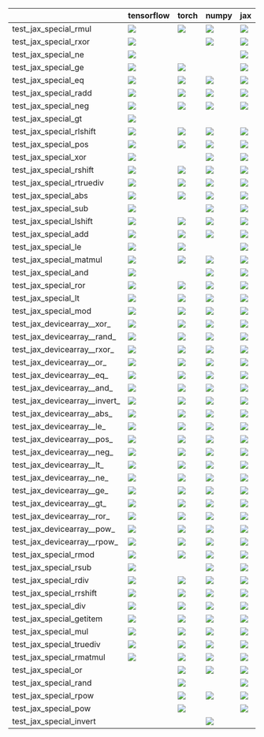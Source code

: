 |                               | tensorflow                                                                                                                                                                             | torch                                                                                                                                                                                                                              | numpy                                                                                                                                                                                                                              | jax                                                                                                                                                                                    |
|:------------------------------|:---------------------------------------------------------------------------------------------------------------------------------------------------------------------------------------|:-----------------------------------------------------------------------------------------------------------------------------------------------------------------------------------------------------------------------------------|:-----------------------------------------------------------------------------------------------------------------------------------------------------------------------------------------------------------------------------------|:---------------------------------------------------------------------------------------------------------------------------------------------------------------------------------------|
| test_jax_special_rmul         | <a href="https://github.com/unifyai/ivy/actions/runs/3744997549/jobs/6358956861" rel="noopener noreferrer" target="_blank"><img src=https://img.shields.io/badge/-success-success></a> | <a href="https://github.com/unifyai/ivy/actions/runs/3747009663/jobs/6362837306" rel="noopener noreferrer" target="_blank"><img src=https://img.shields.io/badge/-success-success></a>                                             | <a href="https://github.com/unifyai/ivy/actions/runs/3706858278/jobs/6282648369" rel="noopener noreferrer" target="_blank"><img src=https://img.shields.io/badge/-success-success></a>                                             | <a href="https://github.com/unifyai/ivy/actions/runs/3726687562/jobs/6320295302" rel="noopener noreferrer" target="_blank"><img src=https://img.shields.io/badge/-success-success></a> |
| test_jax_special_rxor         | <a href="null" rel="noopener noreferrer" target="_blank"><img src=https://img.shields.io/badge/-failure-red></a>                                                                       |                                                                                                                                                                                                                                    | <a href="https://github.com/unifyai/ivy/actions/runs/3665054066/jobs/6195889611" rel="noopener noreferrer" target="_blank"><img src=https://img.shields.io/badge/-failure-red></a>                                                 | <a href="https://github.com/unifyai/ivy/actions/runs/3665054066/jobs/6195896617" rel="noopener noreferrer" target="_blank"><img src=https://img.shields.io/badge/-failure-red></a>     |
| test_jax_special_ne           | <a href="https://github.com/unifyai/ivy/actions/runs/3665034284/jobs/6195878457" rel="noopener noreferrer" target="_blank"><img src=https://img.shields.io/badge/-failure-red></a>     |                                                                                                                                                                                                                                    |                                                                                                                                                                                                                                    | <a href="https://github.com/unifyai/ivy/actions/runs/3665034284/jobs/6195872741" rel="noopener noreferrer" target="_blank"><img src=https://img.shields.io/badge/-failure-red></a>     |
| test_jax_special_ge           | <a href="null" rel="noopener noreferrer" target="_blank"><img src=https://img.shields.io/badge/-failure-red></a>                                                                       | <a href="https://github.com/unifyai/ivy/actions/runs/3665054066/jobs/6195898021" rel="noopener noreferrer" target="_blank"><img src=https://img.shields.io/badge/-failure-red></a>                                                 |                                                                                                                                                                                                                                    | <a href="https://github.com/unifyai/ivy/actions/runs/3665054066/jobs/6195898831" rel="noopener noreferrer" target="_blank"><img src=https://img.shields.io/badge/-failure-red></a>     |
| test_jax_special_eq           | <a href="https://github.com/unifyai/ivy/actions/runs/3665054066/jobs/6195890568" rel="noopener noreferrer" target="_blank"><img src=https://img.shields.io/badge/-failure-red></a>     | <a href="https://github.com/unifyai/ivy/actions/runs/3665054066/jobs/6195895204" rel="noopener noreferrer" target="_blank"><img src=https://img.shields.io/badge/-failure-red></a>                                                 | <a href="https://github.com/unifyai/ivy/actions/runs/3665054066/jobs/6195898831" rel="noopener noreferrer" target="_blank"><img src=https://img.shields.io/badge/-failure-red></a>                                                 | <a href="https://github.com/unifyai/ivy/actions/runs/3665054066/jobs/6195898443" rel="noopener noreferrer" target="_blank"><img src=https://img.shields.io/badge/-failure-red></a>     |
| test_jax_special_radd         | <a href="https://github.com/unifyai/ivy/actions/runs/3754740545/jobs/6379217785" rel="noopener noreferrer" target="_blank"><img src=https://img.shields.io/badge/-success-success></a> | <a href="https://github.com/unifyai/ivy/actions/runs/3751646877/jobs/6372918823" rel="noopener noreferrer" target="_blank"><img src=https://img.shields.io/badge/-success-success></a>                                             | <a href="https://github.com/unifyai/ivy/actions/runs/3751646877/jobs/6372924607" rel="noopener noreferrer" target="_blank"><img src=https://img.shields.io/badge/-success-success></a>                                             | <a href="https://github.com/unifyai/ivy/actions/runs/3751646877/jobs/6372927821" rel="noopener noreferrer" target="_blank"><img src=https://img.shields.io/badge/-success-success></a> |
| test_jax_special_neg          | <a href="https://github.com/unifyai/ivy/actions/runs/3665054066/jobs/6195894153" rel="noopener noreferrer" target="_blank"><img src=https://img.shields.io/badge/-failure-red></a>     | <a href="https://github.com/unifyai/ivy/actions/runs/3665054066/jobs/6195897533" rel="noopener noreferrer" target="_blank"><img src=https://img.shields.io/badge/-failure-red></a>                                                 | <a href="https://github.com/unifyai/ivy/actions/runs/3665034284/jobs/6195870465" rel="noopener noreferrer" target="_blank"><img src=https://img.shields.io/badge/-failure-red></a>                                                 | <a href="https://github.com/unifyai/ivy/actions/runs/3665054066/jobs/6195890875" rel="noopener noreferrer" target="_blank"><img src=https://img.shields.io/badge/-failure-red></a>     |
| test_jax_special_gt           | <a href="https://github.com/unifyai/ivy/actions/runs/3665034284/jobs/6195869679" rel="noopener noreferrer" target="_blank"><img src=https://img.shields.io/badge/-failure-red></a>     |                                                                                                                                                                                                                                    |                                                                                                                                                                                                                                    |                                                                                                                                                                                        |
| test_jax_special_rlshift      | <a href="https://github.com/unifyai/ivy/actions/runs/3673412355/jobs/6210492984" rel="noopener noreferrer" target="_blank"><img src=https://img.shields.io/badge/-success-success></a> | <a href="https://github.com/unifyai/ivy/actions/runs/3673412355/jobs/6210490091" rel="noopener noreferrer" target="_blank"><img src=https://img.shields.io/badge/-success-success></a>                                             | <a href="https://github.com/unifyai/ivy/actions/runs/3706858278/jobs/6282640878" rel="noopener noreferrer" target="_blank"><img src=https://img.shields.io/badge/-success-success></a>                                             | <a href="https://github.com/unifyai/ivy/actions/runs/3749357573/jobs/6367748685" rel="noopener noreferrer" target="_blank"><img src=https://img.shields.io/badge/-success-success></a> |
| test_jax_special_pos          | <a href="https://github.com/unifyai/ivy/actions/runs/3665034284/jobs/6195869679" rel="noopener noreferrer" target="_blank"><img src=https://img.shields.io/badge/-failure-red></a>     | <a href="https://github.com/unifyai/ivy/actions/runs/3665034284/jobs/6195876251" rel="noopener noreferrer" target="_blank"><img src=https://img.shields.io/badge/-failure-red></a>                                                 | <a href="https://github.com/unifyai/ivy/actions/runs/3665054066/jobs/6195894153" rel="noopener noreferrer" target="_blank"><img src=https://img.shields.io/badge/-failure-red></a>                                                 | <a href="https://github.com/unifyai/ivy/actions/runs/3665054066/jobs/6195890875" rel="noopener noreferrer" target="_blank"><img src=https://img.shields.io/badge/-failure-red></a>     |
| test_jax_special_xor          | <a href="https://github.com/unifyai/ivy/actions/runs/3665054066/jobs/6195889611" rel="noopener noreferrer" target="_blank"><img src=https://img.shields.io/badge/-failure-red></a>     |                                                                                                                                                                                                                                    | <a href="https://github.com/unifyai/ivy/actions/runs/3665054066/jobs/6195891660" rel="noopener noreferrer" target="_blank"><img src=https://img.shields.io/badge/-failure-red></a>                                                 | <a href="https://github.com/unifyai/ivy/actions/runs/3665034284/jobs/6195872741" rel="noopener noreferrer" target="_blank"><img src=https://img.shields.io/badge/-failure-red></a>     |
| test_jax_special_rshift       | <a href="https://github.com/unifyai/ivy/actions/runs/3706858278/jobs/6282619669" rel="noopener noreferrer" target="_blank"><img src=https://img.shields.io/badge/-success-success></a> | <a href="https://github.com/unifyai/ivy/actions/runs/3753303021/jobs/6376427142" rel="noopener noreferrer" target="_blank"><img src=https://img.shields.io/badge/-success-success></a>                                             | <a href="https://github.com/unifyai/ivy/actions/runs/3673412355/jobs/6210481650" rel="noopener noreferrer" target="_blank"><img src=https://img.shields.io/badge/-success-success></a>                                             | <a href="https://github.com/unifyai/ivy/actions/runs/3754740545/jobs/6379217785" rel="noopener noreferrer" target="_blank"><img src=https://img.shields.io/badge/-success-success></a> |
| test_jax_special_rtruediv     | <a href="https://github.com/unifyai/ivy/actions/runs/3751646877/jobs/6372928345" rel="noopener noreferrer" target="_blank"><img src=https://img.shields.io/badge/-success-success></a> | <a href="https://github.com/unifyai/ivy/actions/runs/3739674032/jobs/6347159159" rel="noopener noreferrer" target="_blank"><img src=https://img.shields.io/badge/-success-success></a>                                             | <a href="https://github.com/unifyai/ivy/actions/runs/3751646877/jobs/6372907196" rel="noopener noreferrer" target="_blank"><img src=https://img.shields.io/badge/-success-success></a>                                             | <a href="https://github.com/unifyai/ivy/actions/runs/3751646877/jobs/6372921003" rel="noopener noreferrer" target="_blank"><img src=https://img.shields.io/badge/-success-success></a> |
| test_jax_special_abs          | <a href="https://github.com/unifyai/ivy/actions/runs/3665054066/jobs/6195896617" rel="noopener noreferrer" target="_blank"><img src=https://img.shields.io/badge/-failure-red></a>     | <a href="https://github.com/unifyai/ivy/actions/runs/3665054066/jobs/6195894804" rel="noopener noreferrer" target="_blank"><img src=https://img.shields.io/badge/-failure-red></a>                                                 | <a href="https://github.com/unifyai/ivy/actions/runs/3665054066/jobs/6195891974" rel="noopener noreferrer" target="_blank"><img src=https://img.shields.io/badge/-failure-red></a>                                                 | <a href="https://github.com/unifyai/ivy/actions/runs/3665054066/jobs/6195883617" rel="noopener noreferrer" target="_blank"><img src=https://img.shields.io/badge/-failure-red></a>     |
| test_jax_special_sub          | <a href="https://github.com/unifyai/ivy/actions/runs/3745701853/jobs/6360396906" rel="noopener noreferrer" target="_blank"><img src=https://img.shields.io/badge/-success-success></a> |                                                                                                                                                                                                                                    | <a href="null" rel="noopener noreferrer" target="_blank"><img src=https://img.shields.io/badge/-success-success></a>                                                                                                               | <a href="https://github.com/unifyai/ivy/actions/runs/3725485852/jobs/6318320148" rel="noopener noreferrer" target="_blank"><img src=https://img.shields.io/badge/-success-success></a> |
| test_jax_special_lshift       | <a href="https://github.com/unifyai/ivy/actions/runs/3665034284/jobs/6195879244" rel="noopener noreferrer" target="_blank"><img src=https://img.shields.io/badge/-success-success></a> | <a href="https://github.com/unifyai/ivy/actions/runs/3706858278/jobs/6282642643" rel="noopener noreferrer" target="_blank"><img src=https://img.shields.io/badge/-success-success></a>                                             | <a href="https://github.com/unifyai/ivy/actions/runs/3706858278/jobs/6282645331" rel="noopener noreferrer" target="_blank"><img src=https://img.shields.io/badge/-failure-red></a>                                                 | <a href="https://github.com/unifyai/ivy/actions/runs/3758209271/jobs/6386270674" rel="noopener noreferrer" target="_blank"><img src=https://img.shields.io/badge/-success-success></a> |
| test_jax_special_add          | <a href="https://github.com/unifyai/ivy/actions/runs/3673412355/jobs/6210496076" rel="noopener noreferrer" target="_blank"><img src=https://img.shields.io/badge/-success-success></a> | <a href="https://github.com/unifyai/ivy/actions/runs/3760595152/jobs/6391478810" rel="noopener noreferrer" target="_blank"><img src=https://img.shields.io/badge/-success-success></a>                                             | <a href="https://github.com/unifyai/ivy/actions/runs/3730147739/jobs/6326858905" rel="noopener noreferrer" target="_blank"><img src=https://img.shields.io/badge/-failure-red></a>                                                 | <a href="https://github.com/unifyai/ivy/actions/runs/3751646877/jobs/6372900758" rel="noopener noreferrer" target="_blank"><img src=https://img.shields.io/badge/-success-success></a> |
| test_jax_special_le           | <a href="https://github.com/unifyai/ivy/actions/runs/3665054066/jobs/6195883617" rel="noopener noreferrer" target="_blank"><img src=https://img.shields.io/badge/-failure-red></a>     | <a href="https://github.com/unifyai/ivy/actions/runs/3665054066/jobs/6195890875" rel="noopener noreferrer" target="_blank"><img src=https://img.shields.io/badge/-failure-red></a>                                                 |                                                                                                                                                                                                                                    | <a href="https://github.com/unifyai/ivy/actions/runs/3665054066/jobs/6195895204" rel="noopener noreferrer" target="_blank"><img src=https://img.shields.io/badge/-failure-red></a>     |
| test_jax_special_matmul       | <a href="https://github.com/unifyai/ivy/actions/runs/3752257490/jobs/6374207970" rel="noopener noreferrer" target="_blank"><img src=https://img.shields.io/badge/-success-success></a> | <a href="https://github.com/unifyai/ivy/actions/runs/3755565451/jobs/6380749103" rel="noopener noreferrer" target="_blank"><img src=https://img.shields.io/badge/-success-success></a>                                             | <a href="https://github.com/unifyai/ivy/actions/runs/3706858278/jobs/6282654354" rel="noopener noreferrer" target="_blank"><img src=https://img.shields.io/badge/-failure-red></a>                                                 | <a href="https://github.com/unifyai/ivy/actions/runs/3753303021/jobs/6376427142" rel="noopener noreferrer" target="_blank"><img src=https://img.shields.io/badge/-success-success></a> |
| test_jax_special_and          | <a href="https://github.com/unifyai/ivy/actions/runs/3665034284/jobs/6195879244" rel="noopener noreferrer" target="_blank"><img src=https://img.shields.io/badge/-failure-red></a>     |                                                                                                                                                                                                                                    | <a href="https://github.com/unifyai/ivy/actions/runs/3665054066/jobs/6195892328" rel="noopener noreferrer" target="_blank"><img src=https://img.shields.io/badge/-failure-red></a>                                                 | <a href="https://github.com/unifyai/ivy/actions/runs/3665054066/jobs/6195891660" rel="noopener noreferrer" target="_blank"><img src=https://img.shields.io/badge/-failure-red></a>     |
| test_jax_special_ror          | <a href="https://github.com/unifyai/ivy/actions/runs/3665054066/jobs/6195895204" rel="noopener noreferrer" target="_blank"><img src=https://img.shields.io/badge/-failure-red></a>     | <a href="https://github.com/unifyai/ivy/actions/runs/3665034284/jobs/6195876251" rel="noopener noreferrer" target="_blank"><img src=https://img.shields.io/badge/-failure-red></a>                                                 | <a href="https://github.com/unifyai/ivy/actions/runs/3665034284/jobs/6195872741" rel="noopener noreferrer" target="_blank"><img src=https://img.shields.io/badge/-failure-red></a>                                                 | <a href="https://github.com/unifyai/ivy/actions/runs/3665054066/jobs/6195894804" rel="noopener noreferrer" target="_blank"><img src=https://img.shields.io/badge/-failure-red></a>     |
| test_jax_special_lt           | <a href="https://github.com/unifyai/ivy/actions/runs/3665034284/jobs/6195878721" rel="noopener noreferrer" target="_blank"><img src=https://img.shields.io/badge/-failure-red></a>     | <a href="https://github.com/unifyai/ivy/actions/runs/3665054066/jobs/6195891974" rel="noopener noreferrer" target="_blank"><img src=https://img.shields.io/badge/-failure-red></a>                                                 | <a href="https://github.com/unifyai/ivy/actions/runs/3665054066/jobs/6195898831" rel="noopener noreferrer" target="_blank"><img src=https://img.shields.io/badge/-failure-red></a>                                                 | <a href="https://github.com/unifyai/ivy/actions/runs/3665034284/jobs/6195875698" rel="noopener noreferrer" target="_blank"><img src=https://img.shields.io/badge/-failure-red></a>     |
| test_jax_special_mod          | <a href="https://github.com/unifyai/ivy/actions/runs/3748018478/jobs/6364941866" rel="noopener noreferrer" target="_blank"><img src=https://img.shields.io/badge/-success-success></a> | <a href="https://github.com/unifyai/ivy/actions/runs/3748018478/jobs/6364903850" rel="noopener noreferrer" target="_blank"><img src=https://img.shields.io/badge/-success-success></a>                                             | <a href="https://github.com/unifyai/ivy/actions/runs/3748018478/jobs/6364936131" rel="noopener noreferrer" target="_blank"><img src=https://img.shields.io/badge/-success-success></a>                                             | <a href="https://github.com/unifyai/ivy/actions/runs/3758209271/jobs/6386270674" rel="noopener noreferrer" target="_blank"><img src=https://img.shields.io/badge/-success-success></a> |
| test_jax_devicearray__xor_    | <a href="https://github.com/unifyai/ivy/actions/runs/3706858278/jobs/6282644064" rel="noopener noreferrer" target="_blank"><img src=https://img.shields.io/badge/-success-success></a> | <a href="https://github.com/unifyai/ivy/actions/runs/3653014310/jobs/6172015507" rel="noopener noreferrer" target="_blank"><img src=https://img.shields.io/badge/-failure-red></a>                                                 | <a href="https://github.com/unifyai/ivy/actions/runs/3733755649/jobs/6334975123" rel="noopener noreferrer" target="_blank"><img src=https://img.shields.io/badge/-success-success></a>                                             | <a href="https://github.com/unifyai/ivy/actions/runs/3720672627/jobs/6310303236" rel="noopener noreferrer" target="_blank"><img src=https://img.shields.io/badge/-success-success></a> |
| test_jax_devicearray__rand_   | <a href="https://github.com/unifyai/ivy/actions/runs/3760255162/jobs/6390759493" rel="noopener noreferrer" target="_blank"><img src=https://img.shields.io/badge/-success-success></a> | <a href="https://github.com/unifyai/ivy/actions/runs/3721870711/jobs/6312314579" rel="noopener noreferrer" target="_blank"><img src=https://img.shields.io/badge/-success-success></a>                                             | <a href="https://github.com/unifyai/ivy/actions/runs/3706858278/jobs/6282658755" rel="noopener noreferrer" target="_blank"><img src=https://img.shields.io/badge/-success-success></a>                                             | <a href="https://github.com/unifyai/ivy/actions/runs/3748018478/jobs/6364943806" rel="noopener noreferrer" target="_blank"><img src=https://img.shields.io/badge/-success-success></a> |
| test_jax_devicearray__rxor_   | <a href="https://github.com/unifyai/ivy/actions/runs/3706858278/jobs/6282619669" rel="noopener noreferrer" target="_blank"><img src=https://img.shields.io/badge/-success-success></a> | <a href="https://github.com/unifyai/ivy/actions/runs/3706858278/jobs/6282654354" rel="noopener noreferrer" target="_blank"><img src=https://img.shields.io/badge/-success-success></a>                                             | <a href="https://github.com/unifyai/ivy/actions/runs/3762227681/jobs/6394727941" rel="noopener noreferrer" target="_blank"><img src=https://img.shields.io/badge/-success-success></a>                                             | <a href="https://github.com/unifyai/ivy/actions/runs/3673412355/jobs/6210488448" rel="noopener noreferrer" target="_blank"><img src=https://img.shields.io/badge/-success-success></a> |
| test_jax_devicearray__or_     | <a href="https://github.com/unifyai/ivy/actions/runs/3748018478/jobs/6364929430" rel="noopener noreferrer" target="_blank"><img src=https://img.shields.io/badge/-success-success></a> | <a href="https://github.com/unifyai/ivy/actions/runs/3748018478/jobs/6364931039" rel="noopener noreferrer" target="_blank"><img src=https://img.shields.io/badge/-success-success></a>                                             | <a href="https://github.com/unifyai/ivy/actions/runs/3748018478/jobs/6364929430" rel="noopener noreferrer" target="_blank"><img src=https://img.shields.io/badge/-success-success></a>                                             | <a href="https://github.com/unifyai/ivy/actions/runs/3760963725/jobs/6392216175" rel="noopener noreferrer" target="_blank"><img src=https://img.shields.io/badge/-success-success></a> |
| test_jax_devicearray__eq_     | <a href="https://github.com/unifyai/ivy/actions/runs/3706858278/jobs/6282645331" rel="noopener noreferrer" target="_blank"><img src=https://img.shields.io/badge/-success-success></a> | <a href="https://github.com/unifyai/ivy/actions/runs/3743201817/jobs/6355086424" rel="noopener noreferrer" target="_blank"><img src=https://img.shields.io/badge/-success-success></a>                                             | <a href="https://github.com/unifyai/ivy/actions/runs/3734968034/jobs/6337668543" rel="noopener noreferrer" target="_blank"><img src=https://img.shields.io/badge/-success-success></a>                                             | <a href="https://github.com/unifyai/ivy/actions/runs/3706858278/jobs/6282652273" rel="noopener noreferrer" target="_blank"><img src=https://img.shields.io/badge/-success-success></a> |
| test_jax_devicearray__and_    | <a href="https://github.com/unifyai/ivy/actions/runs/3748018478/jobs/6364939215" rel="noopener noreferrer" target="_blank"><img src=https://img.shields.io/badge/-success-success></a> | <a href="https://github.com/unifyai/ivy/actions/runs/3748018478/jobs/6364945786" rel="noopener noreferrer" target="_blank"><img src=https://img.shields.io/badge/-success-success></a>                                             | <a href="https://github.com/unifyai/ivy/actions/runs/3706858278/jobs/6282655302" rel="noopener noreferrer" target="_blank"><img src=https://img.shields.io/badge/-success-success></a>                                             | <a href="https://github.com/unifyai/ivy/actions/runs/3755859002/jobs/6381304430" rel="noopener noreferrer" target="_blank"><img src=https://img.shields.io/badge/-success-success></a> |
| test_jax_devicearray__invert_ | <a href="https://github.com/unifyai/ivy/actions/runs/3752965346/jobs/6375719285" rel="noopener noreferrer" target="_blank"><img src=https://img.shields.io/badge/-success-success></a> | <a href="https://github.com/unifyai/ivy/actions/runs/3706858278/jobs/6282619669" rel="noopener noreferrer" target="_blank"><img src=https://img.shields.io/badge/-success-success></a>                                             | <a href="https://github.com/unifyai/ivy/actions/runs/3745701853/jobs/6360396906" rel="noopener noreferrer" target="_blank"><img src=https://img.shields.io/badge/-success-success></a>                                             | <a href="https://github.com/unifyai/ivy/actions/runs/3706858278/jobs/6282652898" rel="noopener noreferrer" target="_blank"><img src=https://img.shields.io/badge/-success-success></a> |
| test_jax_devicearray__abs_    | <a href="https://github.com/unifyai/ivy/actions/runs/3706858278/jobs/6282657984" rel="noopener noreferrer" target="_blank"><img src=https://img.shields.io/badge/-success-success></a> | <a href="https://github.com/unifyai/ivy/actions/runs/3724425628/jobs/6316572897" rel="noopener noreferrer" target="_blank"><img src=https://img.shields.io/badge/-success-success></a>                                             | <a href="https://github.com/unifyai/ivy/actions/runs/https://github.com/unifyai/ivy/actions/runs/3608798236/jobs/6081611446" rel="noopener noreferrer" target="_blank"><img src=https://img.shields.io/badge/-success-success></a> | <a href="https://github.com/unifyai/ivy/actions/runs/3673412355/jobs/6210489685" rel="noopener noreferrer" target="_blank"><img src=https://img.shields.io/badge/-success-success></a> |
| test_jax_devicearray__le_     | <a href="https://github.com/unifyai/ivy/actions/runs/3749743334/jobs/6368564713" rel="noopener noreferrer" target="_blank"><img src=https://img.shields.io/badge/-success-success></a> | <a href="https://github.com/unifyai/ivy/actions/runs/3748505108/jobs/6365919576" rel="noopener noreferrer" target="_blank"><img src=https://img.shields.io/badge/-success-success></a>                                             | <a href="https://github.com/unifyai/ivy/actions/runs/3753963713/jobs/6377741995" rel="noopener noreferrer" target="_blank"><img src=https://img.shields.io/badge/-success-success></a>                                             | <a href="https://github.com/unifyai/ivy/actions/runs/3760595152/jobs/6391478810" rel="noopener noreferrer" target="_blank"><img src=https://img.shields.io/badge/-success-success></a> |
| test_jax_devicearray__pos_    | <a href="https://github.com/unifyai/ivy/actions/runs/3705570578/jobs/6279695640" rel="noopener noreferrer" target="_blank"><img src=https://img.shields.io/badge/-success-success></a> | <a href="https://github.com/unifyai/ivy/actions/runs/3746173788/jobs/6361280671" rel="noopener noreferrer" target="_blank"><img src=https://img.shields.io/badge/-success-success></a>                                             | <a href="https://github.com/unifyai/ivy/actions/runs/3673412355/jobs/6210489221" rel="noopener noreferrer" target="_blank"><img src=https://img.shields.io/badge/-success-success></a>                                             | <a href="https://github.com/unifyai/ivy/actions/runs/3745375137/jobs/6359746694" rel="noopener noreferrer" target="_blank"><img src=https://img.shields.io/badge/-success-success></a> |
| test_jax_devicearray__neg_    | <a href="https://github.com/unifyai/ivy/actions/runs/3715988985/jobs/6301794542" rel="noopener noreferrer" target="_blank"><img src=https://img.shields.io/badge/-failure-red></a>     | <a href="https://github.com/unifyai/ivy/actions/runs/3706858278/jobs/6282652273" rel="noopener noreferrer" target="_blank"><img src=https://img.shields.io/badge/-success-success></a>                                             | <a href="null" rel="noopener noreferrer" target="_blank"><img src=https://img.shields.io/badge/-success-success></a>                                                                                                               | <a href="https://github.com/unifyai/ivy/actions/runs/3751112894/jobs/6371698877" rel="noopener noreferrer" target="_blank"><img src=https://img.shields.io/badge/-success-success></a> |
| test_jax_devicearray__lt_     | <a href="https://github.com/unifyai/ivy/actions/runs/3719445674/jobs/6308308372" rel="noopener noreferrer" target="_blank"><img src=https://img.shields.io/badge/-success-success></a> | <a href="https://github.com/unifyai/ivy/actions/runs/https://github.com/unifyai/ivy/actions/runs/3608798236/jobs/6081611446" rel="noopener noreferrer" target="_blank"><img src=https://img.shields.io/badge/-success-success></a> | <a href="https://github.com/unifyai/ivy/actions/runs/3748078602/jobs/6365009771" rel="noopener noreferrer" target="_blank"><img src=https://img.shields.io/badge/-success-success></a>                                             | <a href="https://github.com/unifyai/ivy/actions/runs/3729358062/jobs/6325194373" rel="noopener noreferrer" target="_blank"><img src=https://img.shields.io/badge/-success-success></a> |
| test_jax_devicearray__ne_     | <a href="https://github.com/unifyai/ivy/actions/runs/3743579132/jobs/6355908329" rel="noopener noreferrer" target="_blank"><img src=https://img.shields.io/badge/-success-success></a> | <a href="https://github.com/unifyai/ivy/actions/runs/3673412355/jobs/6210481650" rel="noopener noreferrer" target="_blank"><img src=https://img.shields.io/badge/-success-success></a>                                             | <a href="https://github.com/unifyai/ivy/actions/runs/3706858278/jobs/6282648369" rel="noopener noreferrer" target="_blank"><img src=https://img.shields.io/badge/-success-success></a>                                             | <a href="https://github.com/unifyai/ivy/actions/runs/3652667612/jobs/6171313965" rel="noopener noreferrer" target="_blank"><img src=https://img.shields.io/badge/-success-success></a> |
| test_jax_devicearray__ge_     | <a href="https://github.com/unifyai/ivy/actions/runs/3706858278/jobs/6282639012" rel="noopener noreferrer" target="_blank"><img src=https://img.shields.io/badge/-success-success></a> | <a href="https://github.com/unifyai/ivy/actions/runs/3673412355/jobs/6210496273" rel="noopener noreferrer" target="_blank"><img src=https://img.shields.io/badge/-success-success></a>                                             | <a href="https://github.com/unifyai/ivy/actions/runs/3659007486/jobs/6184518371" rel="noopener noreferrer" target="_blank"><img src=https://img.shields.io/badge/-success-success></a>                                             | <a href="https://github.com/unifyai/ivy/actions/runs/3706858278/jobs/6282642643" rel="noopener noreferrer" target="_blank"><img src=https://img.shields.io/badge/-success-success></a> |
| test_jax_devicearray__gt_     | <a href="https://github.com/unifyai/ivy/actions/runs/3725687470/jobs/6318651823" rel="noopener noreferrer" target="_blank"><img src=https://img.shields.io/badge/-success-success></a> | <a href="https://github.com/unifyai/ivy/actions/runs/3706858278/jobs/6282636428" rel="noopener noreferrer" target="_blank"><img src=https://img.shields.io/badge/-success-success></a>                                             | <a href="https://github.com/unifyai/ivy/actions/runs/3748078602/jobs/6365009771" rel="noopener noreferrer" target="_blank"><img src=https://img.shields.io/badge/-success-success></a>                                             | <a href="https://github.com/unifyai/ivy/actions/runs/3744678995/jobs/6358314587" rel="noopener noreferrer" target="_blank"><img src=https://img.shields.io/badge/-success-success></a> |
| test_jax_devicearray__ror_    | <a href="https://github.com/unifyai/ivy/actions/runs/3748018478/jobs/6364939585" rel="noopener noreferrer" target="_blank"><img src=https://img.shields.io/badge/-success-success></a> | <a href="https://github.com/unifyai/ivy/actions/runs/3673412355/jobs/6210495323" rel="noopener noreferrer" target="_blank"><img src=https://img.shields.io/badge/-success-success></a>                                             | <a href="https://github.com/unifyai/ivy/actions/runs/3748018478/jobs/6364941866" rel="noopener noreferrer" target="_blank"><img src=https://img.shields.io/badge/-success-success></a>                                             | <a href="https://github.com/unifyai/ivy/actions/runs/3748018478/jobs/6364931039" rel="noopener noreferrer" target="_blank"><img src=https://img.shields.io/badge/-success-success></a> |
| test_jax_devicearray__pow_    | <a href="https://github.com/unifyai/ivy/actions/runs/3706858278/jobs/6282636428" rel="noopener noreferrer" target="_blank"><img src=https://img.shields.io/badge/-success-success></a> | <a href="https://github.com/unifyai/ivy/actions/runs/3755273008/jobs/6380189004" rel="noopener noreferrer" target="_blank"><img src=https://img.shields.io/badge/-success-success></a>                                             | <a href="https://github.com/unifyai/ivy/actions/runs/3734968034/jobs/6337668543" rel="noopener noreferrer" target="_blank"><img src=https://img.shields.io/badge/-success-success></a>                                             | <a href="https://github.com/unifyai/ivy/actions/runs/3748505108/jobs/6365919576" rel="noopener noreferrer" target="_blank"><img src=https://img.shields.io/badge/-success-success></a> |
| test_jax_devicearray__rpow_   | <a href="https://github.com/unifyai/ivy/actions/runs/3705570578/jobs/6279706424" rel="noopener noreferrer" target="_blank"><img src=https://img.shields.io/badge/-success-success></a> | <a href="https://github.com/unifyai/ivy/actions/runs/3756206980/jobs/6382018741" rel="noopener noreferrer" target="_blank"><img src=https://img.shields.io/badge/-success-success></a>                                             | <a href="https://github.com/unifyai/ivy/actions/runs/3705570578/jobs/6279713650" rel="noopener noreferrer" target="_blank"><img src=https://img.shields.io/badge/-success-success></a>                                             | <a href="https://github.com/unifyai/ivy/actions/runs/3705570578/jobs/6279707601" rel="noopener noreferrer" target="_blank"><img src=https://img.shields.io/badge/-success-success></a> |
| test_jax_special_rmod         | <a href="https://github.com/unifyai/ivy/actions/runs/3759069821/jobs/6388175423" rel="noopener noreferrer" target="_blank"><img src=https://img.shields.io/badge/-success-success></a> | <a href="https://github.com/unifyai/ivy/actions/runs/3748018478/jobs/6364903850" rel="noopener noreferrer" target="_blank"><img src=https://img.shields.io/badge/-success-success></a>                                             | <a href="https://github.com/unifyai/ivy/actions/runs/3706858278/jobs/6282619669" rel="noopener noreferrer" target="_blank"><img src=https://img.shields.io/badge/-success-success></a>                                             | <a href="https://github.com/unifyai/ivy/actions/runs/3720058864/jobs/6309304592" rel="noopener noreferrer" target="_blank"><img src=https://img.shields.io/badge/-success-success></a> |
| test_jax_special_rsub         | <a href="https://github.com/unifyai/ivy/actions/runs/3673412355/jobs/6210487598" rel="noopener noreferrer" target="_blank"><img src=https://img.shields.io/badge/-success-success></a> |                                                                                                                                                                                                                                    | <a href="https://github.com/unifyai/ivy/actions/runs/3743957262/jobs/6356743598" rel="noopener noreferrer" target="_blank"><img src=https://img.shields.io/badge/-success-success></a>                                             | <a href="https://github.com/unifyai/ivy/actions/runs/3665054066/jobs/6195890875" rel="noopener noreferrer" target="_blank"><img src=https://img.shields.io/badge/-success-success></a> |
| test_jax_special_rdiv         | <a href="https://github.com/unifyai/ivy/actions/runs/3673412355/jobs/6210487598" rel="noopener noreferrer" target="_blank"><img src=https://img.shields.io/badge/-success-success></a> | <a href="https://github.com/unifyai/ivy/actions/runs/3673412355/jobs/6210493323" rel="noopener noreferrer" target="_blank"><img src=https://img.shields.io/badge/-success-success></a>                                             | <a href="https://github.com/unifyai/ivy/actions/runs/3760255162/jobs/6390759493" rel="noopener noreferrer" target="_blank"><img src=https://img.shields.io/badge/-success-success></a>                                             | <a href="https://github.com/unifyai/ivy/actions/runs/3751646877/jobs/6372913055" rel="noopener noreferrer" target="_blank"><img src=https://img.shields.io/badge/-success-success></a> |
| test_jax_special_rrshift      | <a href="https://github.com/unifyai/ivy/actions/runs/3739674032/jobs/6347159159" rel="noopener noreferrer" target="_blank"><img src=https://img.shields.io/badge/-success-success></a> | <a href="https://github.com/unifyai/ivy/actions/runs/3729737239/jobs/6325984616" rel="noopener noreferrer" target="_blank"><img src=https://img.shields.io/badge/-success-success></a>                                             | <a href="https://github.com/unifyai/ivy/actions/runs/3706858278/jobs/6282647655" rel="noopener noreferrer" target="_blank"><img src=https://img.shields.io/badge/-success-success></a>                                             | <a href="https://github.com/unifyai/ivy/actions/runs/3754997724/jobs/6379697158" rel="noopener noreferrer" target="_blank"><img src=https://img.shields.io/badge/-success-success></a> |
| test_jax_special_div          | <a href="https://github.com/unifyai/ivy/actions/runs/3751646877/jobs/6372923024" rel="noopener noreferrer" target="_blank"><img src=https://img.shields.io/badge/-success-success></a> | <a href="https://github.com/unifyai/ivy/actions/runs/3754502096/jobs/6378783981" rel="noopener noreferrer" target="_blank"><img src=https://img.shields.io/badge/-success-success></a>                                             | <a href="https://github.com/unifyai/ivy/actions/runs/3751646877/jobs/6372900758" rel="noopener noreferrer" target="_blank"><img src=https://img.shields.io/badge/-success-success></a>                                             | <a href="https://github.com/unifyai/ivy/actions/runs/3755859002/jobs/6381304430" rel="noopener noreferrer" target="_blank"><img src=https://img.shields.io/badge/-success-success></a> |
| test_jax_special_getitem      | <a href="https://github.com/unifyai/ivy/actions/runs/3754502096/jobs/6378783981" rel="noopener noreferrer" target="_blank"><img src=https://img.shields.io/badge/-success-success></a> | <a href="https://github.com/unifyai/ivy/actions/runs/3689426676/jobs/6245403398" rel="noopener noreferrer" target="_blank"><img src=https://img.shields.io/badge/-failure-red></a>                                                 | <a href="https://github.com/unifyai/ivy/actions/runs/3713254496/jobs/6295735408" rel="noopener noreferrer" target="_blank"><img src=https://img.shields.io/badge/-success-success></a>                                             | <a href="https://github.com/unifyai/ivy/actions/runs/3705570578/jobs/6279710446" rel="noopener noreferrer" target="_blank"><img src=https://img.shields.io/badge/-success-success></a> |
| test_jax_special_mul          | <a href="https://github.com/unifyai/ivy/actions/runs/3757001862/jobs/6383715926" rel="noopener noreferrer" target="_blank"><img src=https://img.shields.io/badge/-success-success></a> | <a href="https://github.com/unifyai/ivy/actions/runs/3706858278/jobs/6282650547" rel="noopener noreferrer" target="_blank"><img src=https://img.shields.io/badge/-success-success></a>                                             | <a href="https://github.com/unifyai/ivy/actions/runs/3751506506/jobs/6372565210" rel="noopener noreferrer" target="_blank"><img src=https://img.shields.io/badge/-success-success></a>                                             | <a href="https://github.com/unifyai/ivy/actions/runs/3744678995/jobs/6358314587" rel="noopener noreferrer" target="_blank"><img src=https://img.shields.io/badge/-success-success></a> |
| test_jax_special_truediv      | <a href="https://github.com/unifyai/ivy/actions/runs/3751646877/jobs/6372911756" rel="noopener noreferrer" target="_blank"><img src=https://img.shields.io/badge/-success-success></a> | <a href="https://github.com/unifyai/ivy/actions/runs/3729737239/jobs/6325984616" rel="noopener noreferrer" target="_blank"><img src=https://img.shields.io/badge/-success-success></a>                                             | <a href="https://github.com/unifyai/ivy/actions/runs/3751646877/jobs/6372928345" rel="noopener noreferrer" target="_blank"><img src=https://img.shields.io/badge/-success-success></a>                                             | <a href="https://github.com/unifyai/ivy/actions/runs/3751646877/jobs/6372915567" rel="noopener noreferrer" target="_blank"><img src=https://img.shields.io/badge/-success-success></a> |
| test_jax_special_rmatmul      | <a href="https://github.com/unifyai/ivy/actions/runs/3706858278/jobs/6282658755" rel="noopener noreferrer" target="_blank"><img src=https://img.shields.io/badge/-success-success></a> | <a href="https://github.com/unifyai/ivy/actions/runs/3752965346/jobs/6375719285" rel="noopener noreferrer" target="_blank"><img src=https://img.shields.io/badge/-success-success></a>                                             | <a href="https://github.com/unifyai/ivy/actions/runs/3752617793/jobs/6374979178" rel="noopener noreferrer" target="_blank"><img src=https://img.shields.io/badge/-success-success></a>                                             | <a href="https://github.com/unifyai/ivy/actions/runs/3761894256/jobs/6394068478" rel="noopener noreferrer" target="_blank"><img src=https://img.shields.io/badge/-success-success></a> |
| test_jax_special_or           |                                                                                                                                                                                        | <a href="null" rel="noopener noreferrer" target="_blank"><img src=https://img.shields.io/badge/-failure-red></a>                                                                                                                   | <a href="https://github.com/unifyai/ivy/actions/runs/3665054066/jobs/6195891660" rel="noopener noreferrer" target="_blank"><img src=https://img.shields.io/badge/-failure-red></a>                                                 | <a href="https://github.com/unifyai/ivy/actions/runs/3665054066/jobs/6195883617" rel="noopener noreferrer" target="_blank"><img src=https://img.shields.io/badge/-failure-red></a>     |
| test_jax_special_rand         |                                                                                                                                                                                        | <a href="https://github.com/unifyai/ivy/actions/runs/3665054066/jobs/6195890271" rel="noopener noreferrer" target="_blank"><img src=https://img.shields.io/badge/-failure-red></a>                                                 |                                                                                                                                                                                                                                    | <a href="https://github.com/unifyai/ivy/actions/runs/3665054066/jobs/6195892328" rel="noopener noreferrer" target="_blank"><img src=https://img.shields.io/badge/-failure-red></a>     |
| test_jax_special_rpow         |                                                                                                                                                                                        | <a href="https://github.com/unifyai/ivy/actions/runs/3665054066/jobs/6195895204" rel="noopener noreferrer" target="_blank"><img src=https://img.shields.io/badge/-failure-red></a>                                                 | <a href="https://github.com/unifyai/ivy/actions/runs/3650656827/jobs/6166910869" rel="noopener noreferrer" target="_blank"><img src=https://img.shields.io/badge/-failure-red></a>                                                 | <a href="https://github.com/unifyai/ivy/actions/runs/3665054066/jobs/6195898831" rel="noopener noreferrer" target="_blank"><img src=https://img.shields.io/badge/-failure-red></a>     |
| test_jax_special_pow          |                                                                                                                                                                                        | <a href="https://github.com/unifyai/ivy/actions/runs/3665054066/jobs/6195896617" rel="noopener noreferrer" target="_blank"><img src=https://img.shields.io/badge/-failure-red></a>                                                 |                                                                                                                                                                                                                                    | <a href="https://github.com/unifyai/ivy/actions/runs/3665054066/jobs/6195896617" rel="noopener noreferrer" target="_blank"><img src=https://img.shields.io/badge/-failure-red></a>     |
| test_jax_special_invert       |                                                                                                                                                                                        |                                                                                                                                                                                                                                    | <a href="https://github.com/unifyai/ivy/actions/runs/3665034284/jobs/6195870465" rel="noopener noreferrer" target="_blank"><img src=https://img.shields.io/badge/-failure-red></a>                                                 |                                                                                                                                                                                        |
